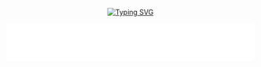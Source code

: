 <p align="center">
<a href="https://git.io/typing-svg"><img src="https://readme-typing-svg.demolab.com?font=Fira+Code&pause=1000&color=34BA21&background=000000&center=true&vCenter=true&width=435&lines=%F0%9F%91%8B+%C2%A1Hola!+Soy+v0ltax;Este+es+mi+blog+de+prueba+%F0%9F%A7%91%E2%80%8D%F0%9F%92%BB" alt="Typing SVG" /></a>
</p>
<a href="https://zalo.github.io/Bang/"><img src="logo.svg"></a>
